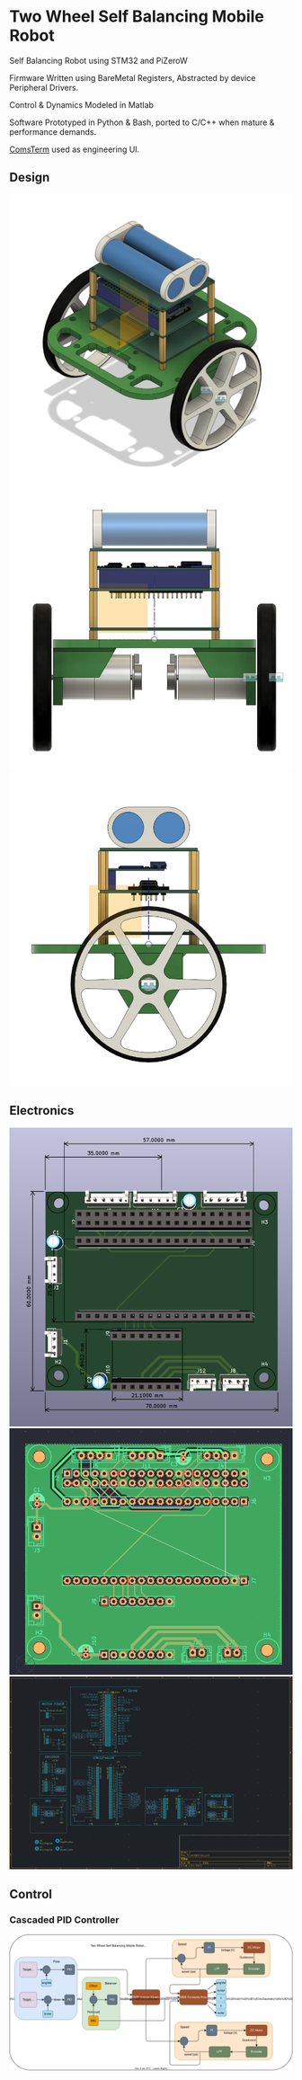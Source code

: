 # Two Wheel Self Balancing Mobile Robot

Self Balancing Robot using STM32 and PiZeroW

Firmware Written using BareMetal Registers, Abstracted by device Peripheral Drivers. 

Control & Dynamics Modeled in Matlab

Software Prototyped in Python & Bash, ported to C/C++ when mature & performance demands. 

[ComsTerm](https://github.com/Wrodders/ComsTerm) used as engineering UI. 

## Design
![botISO](./Docs/DesingImgs/BotISO.png)
![botFront](./Docs/DesingImgs/BotFront.png)
![botRight](./Docs/DesingImgs/BotRight.png)

## Electronics

![pcb3D](./Docs/DesingImgs/pcb3d.png)
![pcbLayout](./Docs/DesingImgs/pcbLayout.png)
![pcbSchematic](./Docs/DesingImgs/pcbSchematic.png)

## Control

### Cascaded PID Controller
![Cascaded_Controller](Docs/Charts/CascadedPID.svg)








